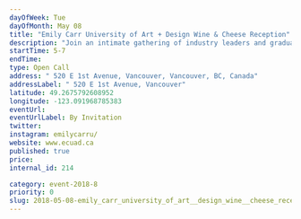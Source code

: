 ```yaml
---
dayOfWeek: Tue
dayOfMonth: May 08
title: "Emily Carr University of Art + Design Wine & Cheese Reception"
description: "Join an intimate gathering of industry leaders and graduating ECUAD design students to celebrate the globally significant design industry in Vancouver on the occasion of Vancouver Design Week. <br> <br> Co-hosted by Vancouver Design Week and the Shumka Centre for Creative Entrepreneurship at Emily Carr University of Art + Design."
startTime: 5-7
endTime: 
type: Open Call
address: " 520 E 1st Avenue, Vancouver, Vancouver, BC, Canada"
addressLabel: " 520 E 1st Avenue, Vancouver"
latitude: 49.2675792608952
longitude: -123.091968785383
eventUrl: 
eventUrlLabel: By Invitation
twitter: 
instagram: emilycarru/
website: www.ecuad.ca
published: true
price: 
internal_id: 214

category: event-2018-8
priority: 0
slug: 2018-05-08-emily_carr_university_of_art__design_wine__cheese_reception
---
```

